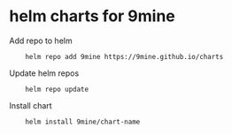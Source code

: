 # helm charts for 9mine 

Add repo to helm

        helm repo add 9mine https://9mine.github.io/charts


Update helm repos

        helm repo update 

Install chart

        helm install 9mine/chart-name